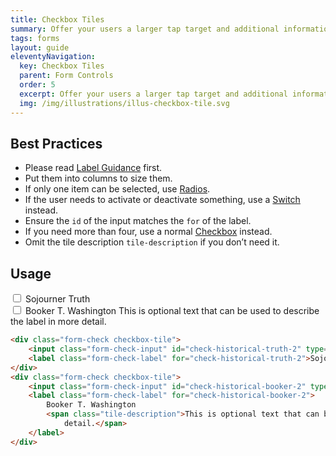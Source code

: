 ```yaml
---
title: Checkbox Tiles
summary: Offer your users a larger tap target and additional information.
tags: forms
layout: guide
eleventyNavigation:
  key: Checkbox Tiles
  parent: Form Controls
  order: 5
  excerpt: Offer your users a larger tap target and additional information.
  img: /img/illustrations/illus-checkbox-tile.svg
---
```


## Best Practices

- Please read [Label Guidance](/form-controls/labels-guidance) first.
- Put them into columns to size them.
- If only one item can be selected, use [Radios](/form-controls/radios).
- If the user needs to activate or deactivate something, use a [Switch](/form-controls/switches) instead.
- Ensure the `id` of the input matches the `for` of the label.
- If you need more than four, use a normal [Checkbox](/form-controls/checkboxes/) instead.
- Omit the tile description `tile-description` if you don’t need it.

## Usage

<div class="form-check checkbox-tile">
	<input class="form-check-input" id="check-historical-truth-2" type="checkbox" name="historical-figures" value="sojourner-truth" />
	<label class="form-check-label" for="check-historical-truth-2">Sojourner Truth</label>
</div>
<div class="form-check checkbox-tile">
	<input class="form-check-input" id="check-historical-booker-2" type="checkbox" name="historical-figures" value="sojourner-truth" />
	<label class="form-check-label" for="check-historical-booker-2">
		Booker T. Washington
		<span class="tile-description">This is optional text that can be used to describe the label in more
			detail.</span>
	</label>
</div>

```html
<div class="form-check checkbox-tile">
	<input class="form-check-input" id="check-historical-truth-2" type="checkbox" name="historical-figures" value="sojourner-truth" />
	<label class="form-check-label" for="check-historical-truth-2">Sojourner Truth</label>
</div>
<div class="form-check checkbox-tile">
	<input class="form-check-input" id="check-historical-booker-2" type="checkbox" name="historical-figures" value="sojourner-truth" />
	<label class="form-check-label" for="check-historical-booker-2">
		Booker T. Washington
		<span class="tile-description">This is optional text that can be used to describe the label in more
			detail.</span>
	</label>
</div>
```